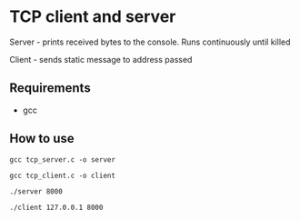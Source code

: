 # TCP client and server

Server - prints received bytes to the console. Runs continuously until killed

Client - sends static message to address passed

## Requirements
- gcc

## How to use
```gcc tcp_server.c -o server```

```gcc tcp_client.c -o client```

```./server 8000``` 

```./client 127.0.0.1 8000```
